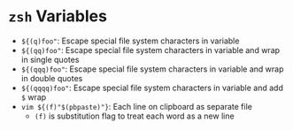 # `zsh` Variables

- `${(q)foo"`: Escape special file system characters in variable
- `${(qq)foo"`: Escape special file system characters in variable and wrap in single quotes
- `${(qqq)foo"`: Escape special file system characters in variable and wrap in double quotes
- `${(qqqq)foo"`: Escape special file system characters in variable and add `$` wrap
- `vim ${(f)"$(pbpaste)"}`: Each line on clipboard as separate file
    - `(f)` is substitution flag to treat each word as a new line
